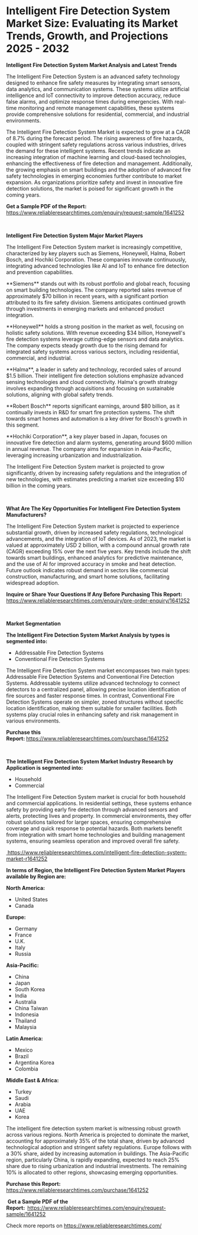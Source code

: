 <p><h1>Intelligent Fire Detection System Market Size: Evaluating its Market Trends, Growth, and Projections 2025 - 2032</h1></p><p><strong>Intelligent Fire Detection System Market Analysis and Latest Trends</strong></p>
<p><p>The Intelligent Fire Detection System is an advanced safety technology designed to enhance fire safety measures by integrating smart sensors, data analytics, and communication systems. These systems utilize artificial intelligence and IoT connectivity to improve detection accuracy, reduce false alarms, and optimize response times during emergencies. With real-time monitoring and remote management capabilities, these systems provide comprehensive solutions for residential, commercial, and industrial environments.</p><p>The Intelligent Fire Detection System Market is expected to grow at a CAGR of 8.7% during the forecast period. The rising awareness of fire hazards, coupled with stringent safety regulations across various industries, drives the demand for these intelligent systems. Recent trends indicate an increasing integration of machine learning and cloud-based technologies, enhancing the effectiveness of fire detection and management. Additionally, the growing emphasis on smart buildings and the adoption of advanced fire safety technologies in emerging economies further contribute to market expansion. As organizations prioritize safety and invest in innovative fire detection solutions, the market is poised for significant growth in the coming years.</p></p>
<p><strong>Get a Sample PDF of the Report:&nbsp;</strong> <a href="https://www.reliableresearchtimes.com/enquiry/request-sample/1641252?utm_campaign=3036&utm_medium=2&utm_source=Github&utm_content=ia&utm_term=11042025&utm_id=intelligent-fire-detection-system">https://www.reliableresearchtimes.com/enquiry/request-sample/1641252</a></p>
<p>&nbsp;</p>
<p><strong>Intelligent Fire Detection System Major Market Players</strong></p>
<p><p>The Intelligent Fire Detection System market is increasingly competitive, characterized by key players such as Siemens, Honeywell, Halma, Robert Bosch, and Hochiki Corporation. These companies innovate continuously, integrating advanced technologies like AI and IoT to enhance fire detection and prevention capabilities.</p><p>**Siemens** stands out with its robust portfolio and global reach, focusing on smart building technologies. The company reported sales revenue of approximately $70 billion in recent years, with a significant portion attributed to its fire safety division. Siemens anticipates continued growth through investments in emerging markets and enhanced product integration.</p><p>**Honeywell** holds a strong position in the market as well, focusing on holistic safety solutions. With revenue exceeding $34 billion, Honeywell's fire detection systems leverage cutting-edge sensors and data analytics. The company expects steady growth due to the rising demand for integrated safety systems across various sectors, including residential, commercial, and industrial.</p><p>**Halma**, a leader in safety and technology, recorded sales of around $1.5 billion. Their intelligent fire detection solutions emphasize advanced sensing technologies and cloud connectivity. Halma's growth strategy involves expanding through acquisitions and focusing on sustainable solutions, aligning with global safety trends.</p><p>**Robert Bosch** reports significant earnings, around $80 billion, as it continually invests in R&D for smart fire protection systems. The shift towards smart homes and automation is a key driver for Bosch's growth in this segment.</p><p>**Hochiki Corporation**, a key player based in Japan, focuses on innovative fire detection and alarm systems, generating around $600 million in annual revenue. The company aims for expansion in Asia-Pacific, leveraging increasing urbanization and industrialization.</p><p>The Intelligent Fire Detection System market is projected to grow significantly, driven by increasing safety regulations and the integration of new technologies, with estimates predicting a market size exceeding $10 billion in the coming years.</p></p>
<p>&nbsp;</p>
<p><strong>What Are The Key Opportunities For Intelligent Fire Detection System Manufacturers?</strong></p>
<p><p>The Intelligent Fire Detection System market is projected to experience substantial growth, driven by increased safety regulations, technological advancements, and the integration of IoT devices. As of 2023, the market is valued at approximately USD 2 billion, with a compound annual growth rate (CAGR) exceeding 15% over the next five years. Key trends include the shift towards smart buildings, enhanced analytics for predictive maintenance, and the use of AI for improved accuracy in smoke and heat detection. Future outlook indicates robust demand in sectors like commercial construction, manufacturing, and smart home solutions, facilitating widespread adoption.</p></p>
<p><strong>Inquire or Share Your Questions If Any Before Purchasing This Report:</strong> <a href="https://www.reliableresearchtimes.com/enquiry/pre-order-enquiry/1641252?utm_campaign=3036&utm_medium=2&utm_source=Github&utm_content=ia&utm_term=11042025&utm_id=intelligent-fire-detection-system">https://www.reliableresearchtimes.com/enquiry/pre-order-enquiry/1641252</a></p>
<p>&nbsp;</p>
<p><strong>Market Segmentation</strong></p>
<p><strong>The Intelligent Fire Detection System Market Analysis by types is segmented into:</strong></p>
<p><ul><li>Addressable Fire Detection Systems</li><li>Conventional Fire Detection Systems</li></ul></p>
<p><p>The Intelligent Fire Detection System market encompasses two main types: Addressable Fire Detection Systems and Conventional Fire Detection Systems. Addressable systems utilize advanced technology to connect detectors to a centralized panel, allowing precise location identification of fire sources and faster response times. In contrast, Conventional Fire Detection Systems operate on simpler, zoned structures without specific location identification, making them suitable for smaller facilities. Both systems play crucial roles in enhancing safety and risk management in various environments.</p></p>
<p><strong>Purchase this Report:&nbsp;</strong><a href="https://www.reliableresearchtimes.com/purchase/1641252?utm_campaign=3036&utm_medium=2&utm_source=Github&utm_content=ia&utm_term=11042025&utm_id=intelligent-fire-detection-system">https://www.reliableresearchtimes.com/purchase/1641252</a></p>
<p>&nbsp;</p>
<p><strong>The Intelligent Fire Detection System Market Industry Research by Application is segmented into:</strong></p>
<p><ul><li>Household</li><li>Commercial</li></ul></p>
<p><p>The Intelligent Fire Detection System market is crucial for both household and commercial applications. In residential settings, these systems enhance safety by providing early fire detection through advanced sensors and alerts, protecting lives and property. In commercial environments, they offer robust solutions tailored for larger spaces, ensuring comprehensive coverage and quick response to potential hazards. Both markets benefit from integration with smart home technologies and building management systems, ensuring seamless operation and improved overall fire safety.</p></p>
<p><a href="https://www.reliableresearchtimes.com/intelligent-fire-detection-system-market-r1641252?utm_campaign=3036&utm_medium=2&utm_source=Github&utm_content=ia&utm_term=11042025&utm_id=intelligent-fire-detection-system">&nbsp;https://www.reliableresearchtimes.com/intelligent-fire-detection-system-market-r1641252</a></p>
<p><strong>In terms of Region, the Intelligent Fire Detection System Market Players available by Region are:</strong></p>
<p>
    <p> <strong> North America: </strong>
        <ul>
            <li>United States</li>
            <li>Canada</li>
        </ul>
        </p> 
    <p> <strong> Europe: </strong>
        <ul>
            <li>Germany</li>
            <li>France</li>
            <li>U.K.</li>
            <li>Italy</li>
            <li>Russia</li>
        </ul>
        </p> 
    <p> <strong> Asia-Pacific: </strong>
        <ul>
            <li>China</li>
            <li>Japan</li>
            <li>South Korea</li>
            <li>India</li>
            <li>Australia</li>
            <li>China Taiwan</li>
            <li>Indonesia</li>
            <li>Thailand</li>
            <li>Malaysia</li>
        </ul>
        </p> 
    <p> <strong> Latin America: </strong>
        <ul>
            <li>Mexico</li>
            <li>Brazil</li>
            <li>Argentina Korea</li>
            <li>Colombia</li>
        </ul>
        </p> 
    <p> <strong> Middle East & Africa: </strong>
        <ul>
            <li>Turkey</li>
            <li>Saudi</li>
            <li>Arabia</li>
            <li>UAE</li>
            <li>Korea</li>
        </ul>
    </p>
    </p>
<p><p>The intelligent fire detection system market is witnessing robust growth across various regions. North America is projected to dominate the market, accounting for approximately 35% of the total share, driven by advanced technological adoption and stringent safety regulations. Europe follows with a 30% share, aided by increasing automation in buildings. The Asia-Pacific region, particularly China, is rapidly expanding, expected to reach 25% share due to rising urbanization and industrial investments. The remaining 10% is allocated to other regions, showcasing emerging opportunities.</p></p>
<p><strong>Purchase this Report: </strong><a href="https://www.reliableresearchtimes.com/purchase/1641252?utm_campaign=3036&utm_medium=2&utm_source=Github&utm_content=ia&utm_term=11042025&utm_id=intelligent-fire-detection-system">https://www.reliableresearchtimes.com/purchase/1641252</a></p>
<p>&nbsp;<strong>Get a Sample PDF of the Report:&nbsp;&nbsp;</strong><a href="https://www.reliableresearchtimes.com/enquiry/request-sample/1641252?utm_campaign=3036&utm_medium=2&utm_source=Github&utm_content=ia&utm_term=11042025&utm_id=intelligent-fire-detection-system">https://www.reliableresearchtimes.com/enquiry/request-sample/1641252</a></p>
<p><strong></strong></p>
<p>Check more reports on <a href="https://www.reliableresearchtimes.com/?utm_campaign=3036&utm_medium=2&utm_source=Github&utm_content=ia&utm_term=11042025&utm_id=intelligent-fire-detection-system">https://www.reliableresearchtimes.com/</a></p>